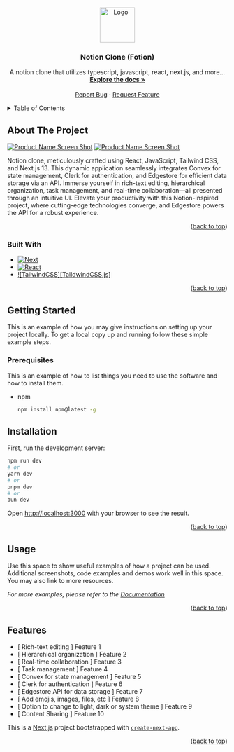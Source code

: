 <a name="readme-top"></a>

<br />
<div align="center">
  <a href[="https://github.com/larajmorningstar/notion_clone">
    <img src="https://github.com/larajmorningstar/notion_clone/assets/114085798/0d527884-818b-4d6f-a46a-08e215348337" alt="Logo" width="80" height="80">
  </a>


<h3 align="center">Notion Clone (Fotion) </h3>

  <p align="center">
    A notion clone that utilizes typescript, javascript, react, next.js, and more...
    <br />
    <a href="https://github.com/larajmorningstar/notion_clone"><strong>Explore the docs »</strong></a>
    <br />
    <br />
    <a href="https://github.com/larajmorningstar/notion_clone/issues">Report Bug</a>
    ·
    <a href="https://github.com/larajmorningstar/notion_clone/issues">Request Feature</a>
  </p>
</div>



<!-- TABLE OF CONTENTS -->
<details>
  <summary>Table of Contents</summary>
  <ol>
    <li>
      <a href="#about-the-project">About The Project</a>
      <ul>
        <li><a href="#built-with">Built With</a></li>
      </ul>
    </li>
    <li>
      <a href="#getting-started">Getting Started</a>
      <ul>
        <li><a href="#prerequisites">Prerequisites</a></li>
        <li><a href="#installation">Installation</a></li>
      </ul>
    </li>
    <li><a href="#roadmap">Features</a></li>
  </ol>
</details>



<!-- ABOUT THE PROJECT -->
## About The Project

[![Product Name Screen Shot][product-screenshot]](https://example.com)
[![Product Name Screen Shot][product-screentshot2]](https://example.com)

Notion clone, meticulously crafted using React, JavaScript, Tailwind CSS, and Next.js 13. This dynamic application seamlessly integrates Convex for state management, Clerk for authentication, and Edgestore for efficient data storage via an API. Immerse yourself in rich-text editing, hierarchical organization, task management, and real-time collaboration—all presented through an intuitive UI. Elevate your productivity with this Notion-inspired project, where cutting-edge technologies converge, and Edgestore powers the API for a robust experience.


<p align="right">(<a href="#readme-top">back to top</a>)</p>



### Built With

* [![Next][Next.js]][Next-url]
* [![React][React.js]][React-url]
* [![TailwindCSS][TaildwindCSS.js]][TailwindCSS-url]

<p align="right">(<a href="#readme-top">back to top</a>)</p>



<!-- GETTING STARTED -->
## Getting Started

This is an example of how you may give instructions on setting up your project locally.
To get a local copy up and running follow these simple example steps.

### Prerequisites

This is an example of how to list things you need to use the software and how to install them.
* npm
  ```sh
  npm install npm@latest -g
  ```

## Installation

First, run the development server:

```bash
npm run dev
# or
yarn dev
# or
pnpm dev
# or
bun dev
```

Open [http://localhost:3000](http://localhost:3000) with your browser to see the result.

<p align="right">(<a href="#readme-top">back to top</a>)</p>


<!-- USAGE EXAMPLES -->
## Usage

Use this space to show useful examples of how a project can be used. Additional screenshots, code examples and demos work well in this space. You may also link to more resources.

_For more examples, please refer to the [Documentation](https://example.com)_

<p align="right">(<a href="#readme-top">back to top</a>)</p>


<!-- Features -->
## Features

- [ Rich-text editing ] Feature 1
- [  Hierarchical organization ] Feature 2
- [ Real-time collaboration ] Feature 3
- [ Task management ] Feature 4
- [ Convex for state management ] Feature 5
- [ Clerk for authentication ] Feature 6
- [ Edgestore API for data storage ] Feature 7
- [ Add emojis, images, files, etc ] Feature 8
- [ Option to change to light, dark or system theme ] Feature 9
- [ Content Sharing ] Feature 10

This is a [Next.js](https://nextjs.org/) project bootstrapped with [`create-next-app`](https://github.com/vercel/next.js/tree/canary/packages/create-next-app).


<p align="right">(<a href="#readme-top">back to top</a>)</p>


<!-- MARKDOWN LINKS & IMAGES -->
<!-- https://www.markdownguide.org/basic-syntax/#reference-style-links -->
[product-screenshot]: https://github.com/larajmorningstar/notion_clone/assets/114085798/8ac7d0e1-ad7a-4d6d-a0c5-03ca6c8aef46
[product-screentshot2]: https://github.com/larajmorningstar/notion_clone/assets/114085798/61626b86-64f9-44ff-a317-484971d564c5
[Next.js]: https://img.shields.io/badge/next.js-000000?style=for-the-badge&logo=nextdotjs&logoColor=white
[Next-url]: https://nextjs.org/
[React.js]: https://img.shields.io/badge/React-20232A?style=for-the-badge&logo=react&logoColor=61DAFB
[React-url]: https://reactjs.org/
[TailwindCSS.js]: https://img.shields.io/static/v1?style=for-the-badge&message=Tailwind+CSS&color=222222&logo=Tailwind+CSS&logoColor=06B6D4&label=
[TailwindCSS-url]: https://tailwindcss.com/
